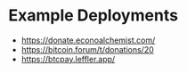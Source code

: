 # Example Deployments

* https://donate.econoalchemist.com/
* https://bitcoin.forum/t/donations/20
* https://btcpay.leffler.app/
